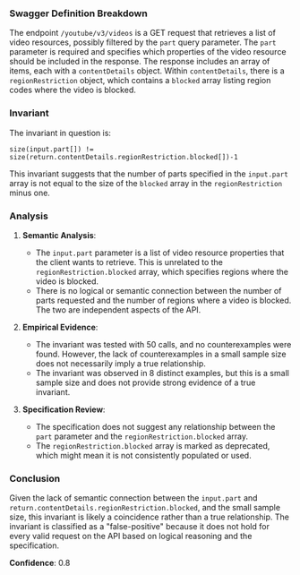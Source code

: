 ### Swagger Definition Breakdown

The endpoint `/youtube/v3/videos` is a GET request that retrieves a list of video resources, possibly filtered by the `part` query parameter. The `part` parameter is required and specifies which properties of the video resource should be included in the response. The response includes an array of items, each with a `contentDetails` object. Within `contentDetails`, there is a `regionRestriction` object, which contains a `blocked` array listing region codes where the video is blocked.

### Invariant

The invariant in question is:

```
size(input.part[]) != size(return.contentDetails.regionRestriction.blocked[])-1
```

This invariant suggests that the number of parts specified in the `input.part` array is not equal to the size of the `blocked` array in the `regionRestriction` minus one.

### Analysis

1. **Semantic Analysis**:
   - The `input.part` parameter is a list of video resource properties that the client wants to retrieve. This is unrelated to the `regionRestriction.blocked` array, which specifies regions where the video is blocked.
   - There is no logical or semantic connection between the number of parts requested and the number of regions where a video is blocked. The two are independent aspects of the API.

2. **Empirical Evidence**:
   - The invariant was tested with 50 calls, and no counterexamples were found. However, the lack of counterexamples in a small sample size does not necessarily imply a true relationship.
   - The invariant was observed in 8 distinct examples, but this is a small sample size and does not provide strong evidence of a true invariant.

3. **Specification Review**:
   - The specification does not suggest any relationship between the `part` parameter and the `regionRestriction.blocked` array.
   - The `regionRestriction.blocked` array is marked as deprecated, which might mean it is not consistently populated or used.

### Conclusion

Given the lack of semantic connection between the `input.part` and `return.contentDetails.regionRestriction.blocked`, and the small sample size, this invariant is likely a coincidence rather than a true relationship. The invariant is classified as a "false-positive" because it does not hold for every valid request on the API based on logical reasoning and the specification.

**Confidence**: 0.8
